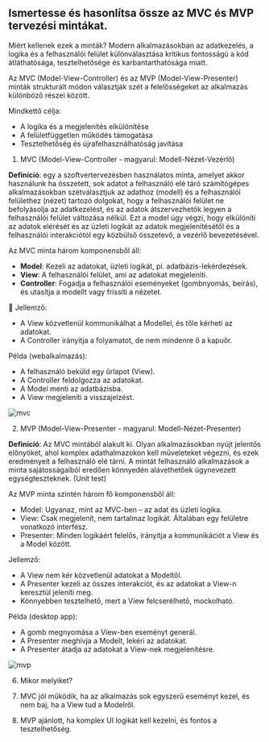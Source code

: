<h2>Ismertesse és hasonlítsa össze az MVC és MVP tervezési mintákat.</h2>

Miért kellenek ezek a minták?
Modern alkalmazásokban az adatkezelés, a logika és a felhasználói felület különválasztása kritikus fontosságú a kód átláthatósága, tesztelhetősége és karbantarthatósága miatt.

Az MVC (Model-View-Controller) és az MVP (Model-View-Presenter) minták strukturált módon választják szét a felelősségeket az alkalmazás különböző részei között.

Mindkettő célja:
- A logika és a megjelenítés elkülönítése
- A felületfüggetlen működés támogatása
- Tesztelhetőség és újrafelhasználhatóság javítása


1. MVC (Model-View-Controller - magyarul: Modell-Nézet-Vezérlő)

**Definíció**: egy a szoftvertervezésben használatos minta, amelyet akkor használunk ha összetett, sok adatot a felhasználó elé táró számítógépes alkalmazásokban szétválasztjuk az adathoz (modell) és a felhasználói felülethez (nézet) tartozó dolgokat, hogy a felhasználói felület ne befolyásolja az adatkezelést, és az adatok átszervezhetők legyen a felhasználói felület változása nélkül. 
Ezt a model úgy végzi, hogy elkülöníti az adatok elérését és az üzleti logikát az adatok megjelenítésétől és a felhasználói interakciótól egy közbülső összetevő, a vezérlő bevezetésével.

Az MVC minta három komponensből áll:

- **Model**: Kezeli az adatokat, üzleti logikát, pl. adatbázis-lekérdezések.
- **View**: A felhasználói felület, ami az adatokat megjeleníti.
- **Controller**: Fogadja a felhasználói eseményeket (gombnyomás, beírás), és utasítja a modellt vagy frissíti a nézetet.

🔹 Jellemző:

- A View közvetlenül kommunikálhat a Modellel, és tőle kérheti az adatokat.
- A Controller irányítja a folyamatot, de nem mindenre ő a kapuőr.

Példa (webalkalmazás):

- A felhasználó beküld egy űrlapot (View).
- A Controller feldolgozza az adatokat.
- A Model menti az adatbázisba.
- A View megjeleníti a visszajelzést.

![mvc](img/mvc.png)


2. MVP (Model-View-Presenter - magyarul: Modell-Nézet-Presenter)

**Definíció**: Az MVC mintából alakult ki. Olyan alkalmazásokban nyújt jelentős előnyöket, ahol komplex adathalmazokon kell műveleteket végezni, és ezek eredményeit a felhasználó elé tárni. A mintát felhasználó alkalmazások a minta sajátosságaiból eredően könnyedén alávethetőek úgynevezett egységteszteknek. (Unit test)


Az MVP minta szintén három fő komponensből áll:

- Model: Ugyanaz, mint az MVC-ben – az adat és üzleti logika.
- View: Csak megjelenít, nem tartalmaz logikát. Általában egy felületre vonatkozó interfész.
- Presenter: Minden logikáért felelős, irányítja a kommunikációt a View és a Model között.

Jellemző:

- A View nem kér közvetlenül adatokat a Modeltől.
- A Presenter kezeli az összes interakciót, és az adatokat a View-n keresztül jeleníti meg.
- Könnyebben tesztelhető, mert a View felcserélhető, mockolható.

Példa (desktop app):

- A gomb megnyomása a View-ben eseményt generál.
- A Presenter meghívja a Modelt, lekéri az adatokat.
- A Presenter átadja az adatokat a View-nek megjelenítésre.

![mvp](img/mvp.png)



6. Mikor melyiket?

1. MVC jól működik, ha az alkalmazás sok egyszerű eseményt kezel, és nem baj, ha a View tud a Modelről.
2. MVP ajánlott, ha komplex UI logikát kell kezelni, és fontos a tesztelhetőség.